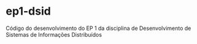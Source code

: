 # ep1-dsid
Código do desenvolvimento do EP 1 da disciplina de Desenvolvimento de Sistemas de Informações Distribuídos